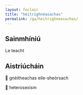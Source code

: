 ```yaml
---
layout: focloir
title: "heitrighnéasachas"
permalink: /ga/heitrighneasachas/
---
```


## Sainmhíniú

Le teacht

## Aistriúcháin

&#x1f3f4;&#xe0067;&#xe0062;&#xe0073;&#xe0063;&#xe0074;&#xe007f; gnèitheachas eile-sheòrsach

&#x1f3f4;&#xe0067;&#xe0062;&#xe0065;&#xe006e;&#xe0067;&#xe007f; heterosexism

